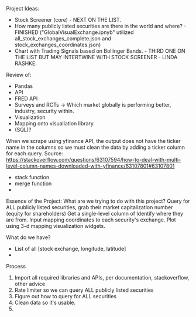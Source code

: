 Project Ideas:
- Stock Screener (core) - NEXT ON THE LIST.
- How many publicly listed securities are there in the world and where? - FINISHED ("GlobalVisualExchange.ipnyb" utilized all_stock_exchanges_complete.json and stock_exchanges_coordinates.json)
- Chart with Trading Signals based on Bollinger Bands. - THIRD ONE ON THE LIST BUT MAY INTERTWINE WITH STOCK SCREENER - LINDA RASHKE.


Review of:
- Pandas
- API
- FRED API
- Surveys and RCTs -> Which market globally is performing better, industry, security within.
- Visualization
- Mapping onto visualiation library
- (SQL)?


When we scrape using yfinance API, the output does not have the ticker name in the columns so we must clean the data by adding a ticker column for each query. 
Source: https://stackoverflow.com/questions/63107594/how-to-deal-with-multi-level-column-names-downloaded-with-yfinance/63107801#63107801


- stack function
- merge function
- 
Essence of the Project:
What are we trying to do with this project?
Query for ALL publicly listed securities, grab their market capitalization number (equity for shareholders) 
Get a single-level column of 
Identify where they are from.
Input mapping coordinates to each security's exchange.
Plot using 3-d mapping visualization widgets.

What do we have?
- List of all [stock exchange, longitude, latitude]
- 


Process
1) Import all required libraries and APIs, per documentation, stackoverflow, other advice
2) Rate limiter so we can query ALL publicly listed securities
3) Figure out how to query for ALL securities
4) Clean data so it's usable.
5) 
